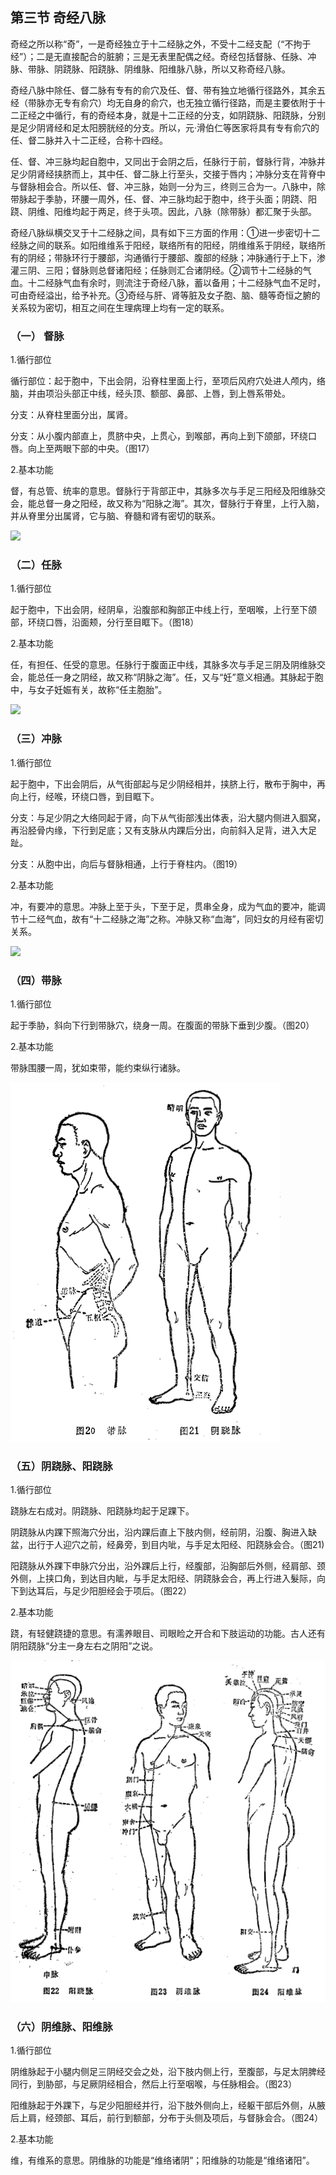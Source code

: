 ## 第三节  奇经八脉

奇经之所以称“奇”，一是奇经独立于十二经脉之外，不受十二经支配（“不拘于经”）；二是无直接配合的脏腑；三是无表里配偶之经。奇经包括督脉、任脉、冲脉、带脉、阴跷脉、阳跷脉、阴维脉、阳维脉八脉，所以又称奇经八脉。

奇经八脉中除任、督二脉有专有的俞穴及任、督、带有独立地循行径路外，其余五经（带脉亦无专有俞穴）均无自身的俞穴，也无独立循行径路，而是主要依附于十二正经之中循行，有的奇经本身，就是十二正经的分支，如阴跷脉、阳跷脉，分别是足少阴肾经和足太阳膀胱经的分支。所以，元·滑伯仁等医家将具有专有俞穴的任、督二脉并入十二正经，合称十四经。

任、督、冲三脉均起自胞中，又同出于会阴之后，任脉行于前，督脉行背，冲脉并足少阴肾经挟脐而上，其中任、督二脉上行至头，交接于唇内；冲脉分支在背脊中与督脉相会合。所以任、督、冲三脉，始则一分为三，终则三合为一。八脉中，除带脉起于季胁，环腰一周外，任、督、冲三脉均起于胞中，终于头面；阴跷、阳跷、阴维、阳维均起于两足，终于头项。因此，八脉（除带脉）都汇聚于头部。

奇经八脉纵横交叉于十二经脉之间，具有如下三方面的作用：①进一步密切十二经脉之间的联系。如阳维维系于阳经，联络所有的阳经，阴维维系于阴经，联络所有的阴经；带脉环行于腰部，沟通循行于腰部、腹部的经脉；冲脉通行于上下，渗灌三阴、三阳；督脉则总督诸阳经；任脉则汇合诸阴经。②调节十二经脉的气血。十二经脉气血有余时，则流注于奇经八脉，蓄以备用；十二经脉气血不足时，可由奇经溢出，给予补充。③奇经与肝、肾等脏及女子胞、脑、髓等奇恒之腑的关系较为密切，相互之间在生理病理上均有一定的联系。

### （一） 督脉

1.循行部位

循行部位：起于胞中，下出会阴，沿脊柱里面上行，至项后风府穴处进人颅内，络脑，并由项沿头部正中线，经头顶、额部、鼻部、上唇，到上唇系带处。

分支：从脊柱里面分出，属肾。

分支：从小腹内部直上，贯脐中央，上贯心，到喉部，再向上到下颌部，环绕口唇。向上至两眼下部的中央。（图17）

2.基本功能

督，有总管、统率的意思。督脉行于背部正中，其脉多次与手足三阳经及阳维脉交会，能总督一身之阳经，故又称为“阳脉之海”。其次，督脉行于脊里，上行入脑，并从脊里分出属肾，它与脑、脊髓和肾有密切的联系。

![](img/3图17.jpg)

### （二）任脉

1.循行部位

起于胞中，下出会阴，经阴阜，沿腹部和胸部正中线上行，至咽喉，上行至下颌部，环绕口唇，沿面颊，分行至目眶下。（图18）

2.基本功能

任，有担任、任受的意思。任脉行于腹面正中线，其脉多次与手足三阴及阴维脉交会，能总任一身之阴经，故又称“阴脉之海”。任，又与“妊”意义相通。其脉起于胞中，与女子妊娠有关，故称“任主胞胎”。

![](img/3图18.jpg)

### （三）冲脉

1.循行部位

起于胞中，下出会阴后，从气街部起与足少阴经相并，挟脐上行，散布于胸中，再向上行，经喉，环绕口唇，到目眶下。

分支：与足少阴之大络同起于肾，向下从气街部浅出体表，沿大腿内侧进入腘窝，再沿胫骨内缘，下行到足底；又有支脉从内踝后分出，向前斜入足背，进入大足趾。

分支：从胞中出，向后与督脉相通，上行于脊柱内。（图19）

2.基本功能

冲，有要冲的意思。冲脉上至于头，下至于足，贯串全身，成为气血的要冲，能调节十二经气血，故有“十二经脉之海”之称。冲脉又称“血海”，同妇女的月经有密切关系。

![](img/3图19.jpg)

### （四）带脉

1.循行部位

起于季胁，斜向下行到带脉穴，绕身一周。在腹面的带脉下垂到少腹。（图20）

2.基本功能

带脉围腰一周，犹如束带，能约束纵行诸脉。

![](img/3图20、21.png)

### （五）阴跷脉、阳跷脉

1.循行部位

跷脉左右成对。阴跷脉、阳跷脉均起于足踝下。

阴跷脉从内踝下照海穴分出，沿内踝后直上下肢内侧，经前阴，沿腹、胸进入缺盆，出行于人迎穴之前，经鼻旁，到目内呲，与手足太阳经、阳跷脉会合。（图21)

阳跷脉从外踝下申脉穴分出，沿外踝后上行，经腹部，沿胸部后外侧，经肩部、颈外侧，上挟口角，到达目内眦，与手足太阳经、阴跷脉会合，再上行进入髮际，向下到达耳后，与足少阳胆经会于项后。（图22）

2.基本功能

跷，有轻健跷捷的意思。有濡养眼目、司眼睑之开合和下肢运动的功能。古人还有阴阳跷脉“分主一身左右之阴阳”之说。

![](img/3图22、23、24.png)

### （六）阴维脉、阳维脉

1.循行部位

阴维脉起于小腿内侧足三阴经交会之处，沿下肢内侧上行，至腹部，与足太阴脾经同行，到胁部，与足厥阴经相合，然后上行至咽喉，与任脉相会。（图23）

阳维脉起于外踝下，与足少阳胆经并行，沿下肢外侧向上，经躯干部后外侧，从腋后上肩，经颈部、耳后，前行到额部，分布于头侧及项后，与督脉会合。（图24）

2.基本功能

维，有维系的意思。阴维脉的功能是“维络诸阴”；阳维脉的功能是“维络诸阳”。
